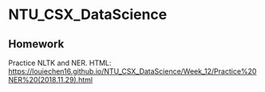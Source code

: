 # NTU_CSX_DataScience

## Homework
Practice NLTK and NER.
HTML: https://louiechen16.github.io/NTU_CSX_DataScience/Week_12/Practice%20NER%20(2018.11.29).html
